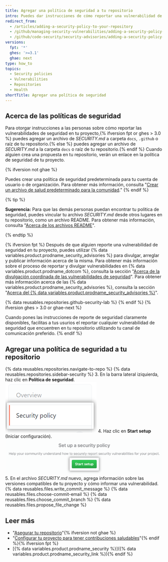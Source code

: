 ```yaml
---
title: Agregar una política de seguridad a tu repositorio
intro: Puedes dar instrucciones de cómo reportar una vulnerabilidad de seguridad en tu proyecto si agregas una política de seguridad a tu repositorio.
redirect_from:
  - /articles/adding-a-security-policy-to-your-repository
  - /github/managing-security-vulnerabilities/adding-a-security-policy-to-your-repository
  - /github/code-security/security-advisories/adding-a-security-policy-to-your-repository
versions:
  fpt: '*'
  ghes: '>=3.1'
  ghae: next
type: how_to
topics:
  - Security policies
  - Vulnerabilities
  - Repositories
  - Health
shortTitle: Agregar una política de seguridad
---
```


## Acerca de las políticas de seguridad

Para otorgar instrucciones a las personas sobre cómo reportar las vulnerabilidades de seguridad en tu proyecto,{% ifversion fpt or ghes > 3.0 %} puedes agregar un archivo de _SECURITY.md_ a carpeta `docs`, `.github` o raíz de tu repositorio.{% else %} puedes agregar un archivo de _SECURITY.md_ a la carpeta `docs` o raíz de tu repositorio.{% endif %} Cuando alguien crea una propuesta en tu repositorio, verán un enlace en la política de seguridad de tu proyecto.

{% ifversion not ghae %}
<!-- no public repos in GHAE -->
Puedes crear una política de seguridad predeterminada para tu cuenta de usuario o de organización. Para obtener más información, consulta "[Crear un archivo de salud predeterminado para la comunidad](/communities/setting-up-your-project-for-healthy-contributions/creating-a-default-community-health-file)."
{% endif %}

{% tip %}

**Sugerencia:** Para que las demás personas puedan encontrar tu política de seguridad, puedes vincular tu archivo _SECURITY.md_ desde otros lugares en tu repositorio, como un archivo README. Para obtener más información, consulta "[Acerca de los archivos README](/articles/about-readmes/)".

{% endtip %}

{% ifversion fpt %}
Después de que alguien reporte una vulnerabilidad de seguridad en tu proyecto, puedes utilizar {% data variables.product.prodname_security_advisories %} para divulgar, arreglar y publicar información acerca de la misma. Para obtener más información sobre el proceso de reportar y divulgar vulnerabilidades en {% data variables.product.prodname_dotcom %}, consulta la sección "[Acerca de la divulgación coordinada de las vulnerabilidades de seguridad](/code-security/security-advisories/about-coordinated-disclosure-of-security-vulnerabilities#about-reporting-and-disclosing-vulnerabilities-in-projects-on-github)". Para obtener más información acerca de las {% data variables.product.prodname_security_advisories %}, consulta la sección "[Acerca del {% data variables.product.prodname_security_advisories %}](/github/managing-security-vulnerabilities/about-github-security-advisories)".

{% data reusables.repositories.github-security-lab %}
{% endif %}
{% ifversion ghes > 3.0 or ghae-next %}
<!-- alternative to the content about GitHub Security Advisories in the dotcom article -->
Cuando pones las instrucciones de reporte de seguridad claramente disponibles, facilitas a tus usurios el reportar cualquier vulnerabilidad de seguridad que encuentren en tu repositorio utilizando tu canal de comunicación preferido.
{% endif %}

## Agregar una política de seguridad a tu repositorio

{% data reusables.repositories.navigate-to-repo %}
{% data reusables.repositories.sidebar-security %}
3. En la barra lateral iziquierda, haz clic en **Política de seguridad**. ![Pestaña de política de seguridad](/assets/images/help/security/security-policy-tab.png)
4. Haz clic en **Start setup** (Iniciar configuración). ![Botón Start setup (Iniciar configuración)](/assets/images/help/security/start-setup-security-policy-button.png)
5. En el archivo _SECURITY.md_ nuevo, agrega información sobre las versiones compatibles de tu proyecto y cómo informar una vulnerabilidad.
{% data reusables.files.write_commit_message %}
{% data reusables.files.choose-commit-email %}
{% data reusables.files.choose_commit_branch %}
{% data reusables.files.propose_file_change %}

## Leer más

- "[Asegurar tu repositorio](/code-security/getting-started/securing-your-repository)"{% ifversion not ghae %}
- "[Configurar tu proyecto para tener contribuciones saludables](/communities/setting-up-your-project-for-healthy-contributions)"{% endif %}{% ifversion fpt %}
- [{% data variables.product.prodname_security %}]({% data variables.product.prodname_security_link %}){% endif %}
